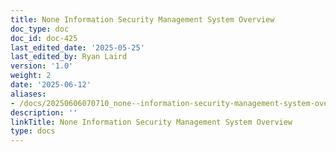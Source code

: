 ```yaml
---
title: None Information Security Management System Overview
doc_type: doc
doc_id: doc-425
last_edited_date: '2025-05-25'
last_edited_by: Ryan Laird
version: '1.0'
weight: 2
date: '2025-06-12'
aliases:
- /docs/20250606070710_none--information-security-management-system-overview_1_1/
description: ''
linkTitle: None Information Security Management System Overview
type: docs
---
```


